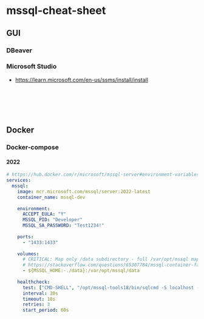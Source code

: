 # mssql-cheat-sheet


## GUI

### DBeaver


### Microsoft Studio
- https://learn.microsoft.com/en-us/ssms/install/install



<br><br>
<br><br>

## Docker

### Docker-compose

#### 2022
```yaml
# https://hub.docker.com/r/microsoft/mssql-server#environment-variables
services:
  mssql:
    image: mcr.microsoft.com/mssql/server:2022-latest
    container_name: mssql-dev
    
    environment:
      ACCEPT_EULA: "Y"
      MSSQL_PID: "Developer"
      MSSQL_SA_PASSWORD: "Test1234!"
      
    ports:
      - "1433:1433"
    
    volumes:
      # CRITICAL: Map only /data subdirectory - full /var/opt/mssql mapping crashes on Windows/WSL2
      # https://stackoverflow.com/questions/65307784/mssql-container-fails-to-start-when-mapping-volumes-after-upgrading-to-wsl2
      - ${MSSQL_HOME:-./data}:/var/opt/mssql/data
    
    healthcheck:
      test: ["CMD-SHELL", "/opt/mssql-tools18/bin/sqlcmd -S localhost -U sa -P Test1234! -No -Q 'SELECT 1' || exit 1"]
      interval: 30s
      timeout: 10s
      retries: 3
      start_period: 60s

```
